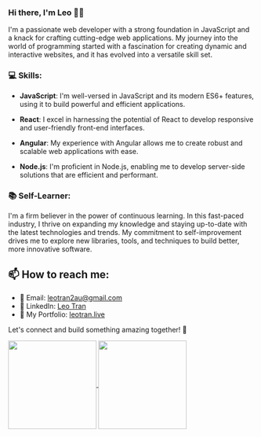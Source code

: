 ### Hi there, I'm Leo :technologist:

I'm a passionate web developer with a strong foundation in JavaScript and a knack for crafting cutting-edge web applications. My journey into the world of programming started with a fascination for creating dynamic and interactive websites, and it has evolved into a versatile skill set.

### 💻 Skills:

- **JavaScript**: I'm well-versed in JavaScript and its modern ES6+ features, using it to build powerful and efficient applications.

- **React**: I excel in harnessing the potential of React to develop responsive and user-friendly front-end interfaces.

- **Angular**: My experience with Angular allows me to create robust and scalable web applications with ease.

- **Node.js**: I'm proficient in Node.js, enabling me to develop server-side solutions that are efficient and performant.

### 📚 Self-Learner:

I'm a firm believer in the power of continuous learning. In this fast-paced industry, I thrive on expanding my knowledge and staying up-to-date with the latest technologies and trends. My commitment to self-improvement drives me to explore new libraries, tools, and techniques to build better, more innovative software.

## 📫 How to reach me:

- 📧 Email: [leotran2au@gmail.com](mailto:leotran2au@gmail.com)
- 💼 LinkedIn: [Leo Tran](https://www.linkedin.com/in/leotran20)
- 🔗 My Portfolio: [leotran.live](https://www.leotran.live)


Let's connect and build something amazing together! 🚀

<!--
**leotran20/leotran20** is a ✨ _special_ ✨ repository because its `README.md` (this file) appears on your GitHub profile.

Here are some ideas to get you started:

- 🔭 I’m currently working on ...
- 🌱 I’m currently learning ...
- 👯 I’m looking to collaborate on ...
- 🤔 I’m looking for help with ...
- 💬 Ask me about ...
- 📫 How to reach me: ...
- 😄 Pronouns: ...
- ⚡ Fun fact: ...
-->

<a href="https://github-readme-stats-git-master-leotran20.vercel.app/">
  <img height="180"  align="center" src="https://github-readme-stats-git-master-leotran20.vercel.app/api?username=leotran20&&show_icons=true&&theme=radical&hide=stars" />
</a>
<a href="https://github-readme-stats-git-master-leotran20.vercel.app/">
  <img height="180"  align="center" src="https://github-readme-stats-git-master-leotran20.vercel.app/api/top-langs/?username=leotran20&layout=compact" />
</a>
